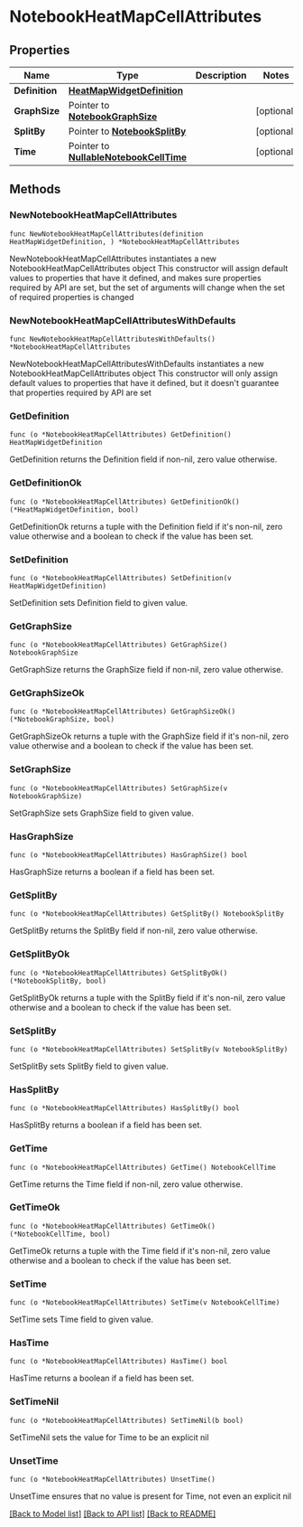 # NotebookHeatMapCellAttributes

## Properties

Name | Type | Description | Notes
---- | ---- | ----------- | ------
**Definition** | [**HeatMapWidgetDefinition**](HeatMapWidgetDefinition.md) |  | 
**GraphSize** | Pointer to [**NotebookGraphSize**](NotebookGraphSize.md) |  | [optional] 
**SplitBy** | Pointer to [**NotebookSplitBy**](NotebookSplitBy.md) |  | [optional] 
**Time** | Pointer to [**NullableNotebookCellTime**](NotebookCellTime.md) |  | [optional] 

## Methods

### NewNotebookHeatMapCellAttributes

`func NewNotebookHeatMapCellAttributes(definition HeatMapWidgetDefinition, ) *NotebookHeatMapCellAttributes`

NewNotebookHeatMapCellAttributes instantiates a new NotebookHeatMapCellAttributes object
This constructor will assign default values to properties that have it defined,
and makes sure properties required by API are set, but the set of arguments
will change when the set of required properties is changed

### NewNotebookHeatMapCellAttributesWithDefaults

`func NewNotebookHeatMapCellAttributesWithDefaults() *NotebookHeatMapCellAttributes`

NewNotebookHeatMapCellAttributesWithDefaults instantiates a new NotebookHeatMapCellAttributes object
This constructor will only assign default values to properties that have it defined,
but it doesn't guarantee that properties required by API are set

### GetDefinition

`func (o *NotebookHeatMapCellAttributes) GetDefinition() HeatMapWidgetDefinition`

GetDefinition returns the Definition field if non-nil, zero value otherwise.

### GetDefinitionOk

`func (o *NotebookHeatMapCellAttributes) GetDefinitionOk() (*HeatMapWidgetDefinition, bool)`

GetDefinitionOk returns a tuple with the Definition field if it's non-nil, zero value otherwise
and a boolean to check if the value has been set.

### SetDefinition

`func (o *NotebookHeatMapCellAttributes) SetDefinition(v HeatMapWidgetDefinition)`

SetDefinition sets Definition field to given value.


### GetGraphSize

`func (o *NotebookHeatMapCellAttributes) GetGraphSize() NotebookGraphSize`

GetGraphSize returns the GraphSize field if non-nil, zero value otherwise.

### GetGraphSizeOk

`func (o *NotebookHeatMapCellAttributes) GetGraphSizeOk() (*NotebookGraphSize, bool)`

GetGraphSizeOk returns a tuple with the GraphSize field if it's non-nil, zero value otherwise
and a boolean to check if the value has been set.

### SetGraphSize

`func (o *NotebookHeatMapCellAttributes) SetGraphSize(v NotebookGraphSize)`

SetGraphSize sets GraphSize field to given value.

### HasGraphSize

`func (o *NotebookHeatMapCellAttributes) HasGraphSize() bool`

HasGraphSize returns a boolean if a field has been set.

### GetSplitBy

`func (o *NotebookHeatMapCellAttributes) GetSplitBy() NotebookSplitBy`

GetSplitBy returns the SplitBy field if non-nil, zero value otherwise.

### GetSplitByOk

`func (o *NotebookHeatMapCellAttributes) GetSplitByOk() (*NotebookSplitBy, bool)`

GetSplitByOk returns a tuple with the SplitBy field if it's non-nil, zero value otherwise
and a boolean to check if the value has been set.

### SetSplitBy

`func (o *NotebookHeatMapCellAttributes) SetSplitBy(v NotebookSplitBy)`

SetSplitBy sets SplitBy field to given value.

### HasSplitBy

`func (o *NotebookHeatMapCellAttributes) HasSplitBy() bool`

HasSplitBy returns a boolean if a field has been set.

### GetTime

`func (o *NotebookHeatMapCellAttributes) GetTime() NotebookCellTime`

GetTime returns the Time field if non-nil, zero value otherwise.

### GetTimeOk

`func (o *NotebookHeatMapCellAttributes) GetTimeOk() (*NotebookCellTime, bool)`

GetTimeOk returns a tuple with the Time field if it's non-nil, zero value otherwise
and a boolean to check if the value has been set.

### SetTime

`func (o *NotebookHeatMapCellAttributes) SetTime(v NotebookCellTime)`

SetTime sets Time field to given value.

### HasTime

`func (o *NotebookHeatMapCellAttributes) HasTime() bool`

HasTime returns a boolean if a field has been set.

### SetTimeNil

`func (o *NotebookHeatMapCellAttributes) SetTimeNil(b bool)`

 SetTimeNil sets the value for Time to be an explicit nil

### UnsetTime
`func (o *NotebookHeatMapCellAttributes) UnsetTime()`

UnsetTime ensures that no value is present for Time, not even an explicit nil

[[Back to Model list]](../README.md#documentation-for-models) [[Back to API list]](../README.md#documentation-for-api-endpoints) [[Back to README]](../README.md)


